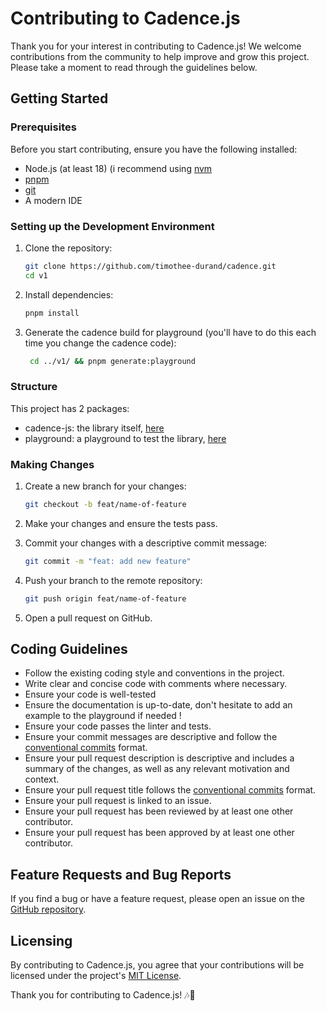 # Contributing to Cadence.js

Thank you for your interest in contributing to Cadence.js! We welcome contributions from the community to help improve
and grow this project. Please take a moment to read through the guidelines below.

## Getting Started

### Prerequisites

Before you start contributing, ensure you have the following installed:

- Node.js (at least 18) (i recommend using [nvm](https://github.com/nvm-sh/nvm)
- [pnpm](https://pnpm.io/)
- [git](https://git-scm.com/)
- A modern IDE

### Setting up the Development Environment

1. Clone the repository:

   ```bash
   git clone https://github.com/timothee-durand/cadence.git
   cd v1
   ```

2. Install dependencies:
   
   ```bash
   pnpm install
   ```

3. Generate the cadence build for playground (you'll have to do this each time you change the cadence code):

   ```bash
    cd ../v1/ && pnpm generate:playground
    ```

### Structure

This project has 2 packages:

- cadence-js: the library itself, [here](./src/cadence/README.md)
- playground: a playground to test the library, [here](./src/playground/README.md)

### Making Changes

1. Create a new branch for your changes:

   ```bash
   git checkout -b feat/name-of-feature
   ```

2. Make your changes and ensure the tests pass.

3. Commit your changes with a descriptive commit message:

   ```bash
   git commit -m "feat: add new feature"
   ```

4. Push your branch to the remote repository:

   ```bash
   git push origin feat/name-of-feature
   ```

5. Open a pull request on GitHub.

## Coding Guidelines

- Follow the existing coding style and conventions in the project.
- Write clear and concise code with comments where necessary.
- Ensure your code is well-tested
- Ensure the documentation is up-to-date, don't hesitate to add an example to the playground if needed !
- Ensure your code passes the linter and tests.
- Ensure your commit messages are descriptive and follow
  the [conventional commits](https://www.conventionalcommits.org/en/v1.0.0/) format.
- Ensure your pull request description is descriptive and includes a summary of the changes, as well as any relevant
  motivation and context.
- Ensure your pull request title follows the [conventional commits](https://www.conventionalcommits.org/en/v1.0.0/)
  format.
- Ensure your pull request is linked to an issue.
- Ensure your pull request has been reviewed by at least one other contributor.
- Ensure your pull request has been approved by at least one other contributor.

## Feature Requests and Bug Reports

If you find a bug or have a feature request, please open an issue on
the [GitHub repository](https://github.com/timothee-durand/cadence/issues).

## Licensing

By contributing to Cadence.js, you agree that your contributions will be licensed under the
project's [MIT License](LICENSE).

Thank you for contributing to Cadence.js! 🎶🚀
